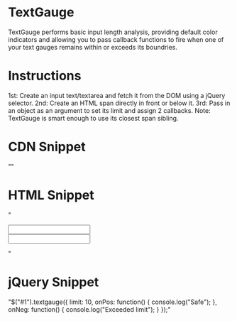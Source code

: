 # TextGauge
TextGauge performs basic input length analysis, providing default color indicators and allowing you to pass callback functions to fire when one of your text gauges remains within or exceeds its boundries.


# Instructions
1st: Create an input text/textarea and fetch it from the DOM using a jQuery selector.
2nd: Create an HTML span directly in front or below it.
3rd: Pass in an object as an argument to set its limit and assign 2 callbacks.
Note: TextGauge is smart enough to use its closest span sibling.


# CDN Snippet
"<script src="https://github.com/Hykudoru/TextGauge/textgauge.js"></script>"


# HTML Snippet
"<form action="#">
	<div>
		<input id="1" type="textarea"/>
		<span></span>
	</div>
	<div>
		<input id="2" type="textarea"/>
		<span id="for2"></span>
	</div>
</form>"


# jQuery Snippet
"$("#1").textgauge({
	limit: 10,
	onPos: function() {
		console.log("Safe");
	},
	onNeg: function() {
		console.log("Exceeded limit");
	}
});"
